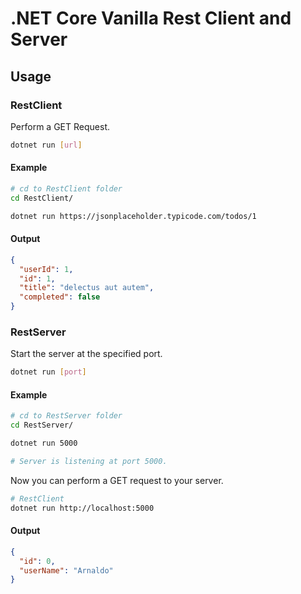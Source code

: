 # .NET Core Vanilla Rest Client and Server
## Usage
### RestClient
Perform a GET Request.
```bash
dotnet run [url]
```
#### Example
```bash
# cd to RestClient folder
cd RestClient/

dotnet run https://jsonplaceholder.typicode.com/todos/1
```
#### Output
```json
{
  "userId": 1,
  "id": 1,
  "title": "delectus aut autem",
  "completed": false
}
```
### RestServer
Start the server at the specified port.
```bash
dotnet run [port]
```
#### Example
```bash
# cd to RestServer folder
cd RestServer/

dotnet run 5000

# Server is listening at port 5000.
```

Now you can perform a GET request to your server.

```bash
# RestClient
dotnet run http://localhost:5000
```

#### Output
```json
{
  "id": 0,
  "userName": "Arnaldo"
}
```